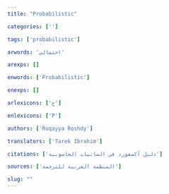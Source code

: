```yaml
---
title: "Probabilistic"

categories: ['']

tags: ['probabilistic']

arwords: 'احتمالي'

arexps: []

enwords: ['Probabilistic']

enexps: []

arlexicons: ['ح']

enlexicons: ['P']

authors: ['Ruqayya Roshdy']

translators: ['Tarek Ibrahim']

citations: ['دليل أكسفورد في السانيات الحاسوبية']

sources: ['المنظمة العربية للترجمة']

slug: ""
---
```

